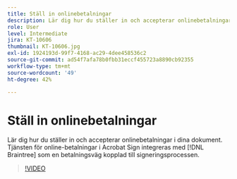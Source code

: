 ```yaml
---
title: Ställ in onlinebetalningar
description: Lär dig hur du ställer in och accepterar onlinebetalningar i dina dokument
role: User
level: Intermediate
jira: KT-10606
thumbnail: KT-10606.jpg
exl-id: 1924193d-99f7-4168-ac29-4dee458536c2
source-git-commit: ad54f7afa78b0fbb31eccf455723a8890cb92355
workflow-type: tm+mt
source-wordcount: '49'
ht-degree: 42%

---
```


# Ställ in onlinebetalningar

Lär dig hur du ställer in och accepterar onlinebetalningar i dina dokument. Tjänsten för online-betalningar i Acrobat Sign integreras med [!DNL Braintree] som en betalningsväg kopplad till signeringsprocessen.

>[!VIDEO](https://video.tv.adobe.com/v/345753?quality=12&learn=on&hidetitle=true)
